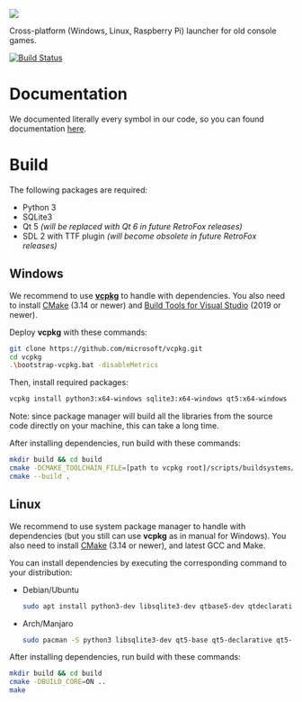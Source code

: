 [![](https://lazyfox.dev/user/pages/03.projects/retrofox/Full%20logo%20colored%202048.png)](https://retrofox.lazyfox.dev)

Cross-platform (Windows, Linux, Raspberry Pi) launcher for old console games.

[![Build Status](https://travis-ci.com/lazyfox-studio/retrofox.svg?branch=master)](https://travis-ci.com/lazyfox-studio/retrofox)

# Documentation

We documented literally every symbol in our code, so you can found documentation [here](https://retrofox.lazyfox.dev/docs).

# Build

The following packages are required:

* Python 3
* SQLite3
* Qt 5 _(will be replaced with Qt 6 in future RetroFox releases)_
* SDL 2 with TTF plugin _(will become obsolete in future RetroFox releases)_

## Windows

We recommend to use **[vcpkg](https://github.com/Microsoft/vcpkg)** to handle with dependencies.
You also need to install [CMake](https://cmake.org/download/) (3.14 or newer) and [Build Tools for Visual Studio](https://visualstudio.microsoft.com/downloads/) (2019 or newer).

Deploy **vcpkg** with these commands:

```sh
git clone https://github.com/microsoft/vcpkg.git
cd vcpkg
.\bootstrap-vcpkg.bat -disableMetrics
```

Then, install required packages:

```sh
vcpkg install python3:x64-windows sqlite3:x64-windows qt5:x64-windows
```

Note: since package manager will build all the libraries from the source code directly on your machine, this can take a long time.

After installing dependencies, run build with these commands:

```sh
mkdir build && cd build
cmake -DCMAKE_TOOLCHAIN_FILE=[path to vcpkg root]/scripts/buildsystems/vcpkg.cmake -DBUILD_CORE=ON ..
cmake --build .
```

## Linux

We recommend to use system package manager to handle with dependencies (but you still can use **vcpkg** as in manual for Windows).
You also need to install [CMake](https://cmake.org/download/) (3.14 or newer), and latest GCC and Make.

You can install dependencies by executing the corresponding command to your distribution:

* Debian/Ubuntu
  ```bash
  sudo apt install python3-dev libsqlite3-dev qtbase5-dev qtdeclarative5-dev qttools5-dev libsdl2-dev libsdl2-ttf-dev
  ```
* Arch/Manjaro
  ```bash
  sudo pacman -S python3 libsqlite3-dev qt5-base qt5-declarative qt5-tools sdl2 sdl2_ttf
  ```

After installing dependencies, run build with these commands:

```sh
mkdir build && cd build
cmake -DBUILD_CORE=ON ..
make
```
